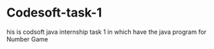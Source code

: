# Codesoft-task-1
his is codsoft java internship task 1 in which have the java program for Number Game
